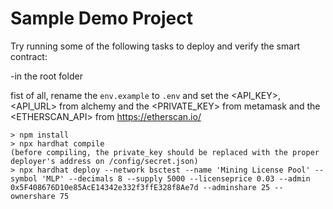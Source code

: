 # Sample Demo Project

Try running some of the following tasks to deploy and verify the smart contract:

-in the root folder

fist of all, rename the `env.example` to `.env` and set the <API_KEY>, <API_URL> from alchemy and the <PRIVATE_KEY> from metamask and the <ETHERSCAN_API> from https://etherscan.io/

```
> npm install
> npx hardhat compile
(before compiling, the private_key should be replaced with the proper deployer's address on /config/secret.json)
> npx hardhat deploy --network bsctest --name 'Mining License Pool' --symbol 'MLP' --decimals 8 --supply 5000 --licenseprice 0.03 --admin 0x5F408676D10e85AcE14342e332f3ffE328f8Ae7d --adminshare 25 --ownershare 75
```
